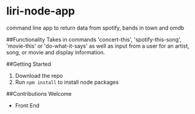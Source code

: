 # liri-node-app
command line app to return data from spotify, bands in town and omdb

##Functionality
Takes in commands 'concert-this', 'spotify-this-song', 'movie-this' or 'do-what-it-says' as well as input from a user for an artist, song, or movie and display information. 

##Getting Started
1. Download the repo
2. Run `npm install` to install node packages

##Contributions Welcome
* Front End